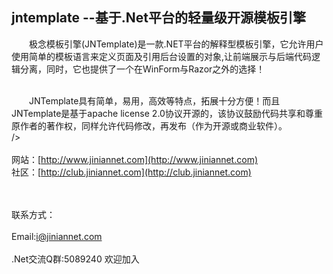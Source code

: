 jntemplate --基于.Net平台的轻量级开源模板引擎
<br />
----------
　　极念模板引擎(JNTemplate)是一款.NET平台的解释型模板引擎，它允许用户使用简单的模板语言来定义页面及引用后台设置的对象,让前端展示与后端代码逻辑分离，同时，它也提供了一个在WinForm与Razor之外的选择！

<br />
　　JNTemplate具有简单，易用，高效等特点，拓展十分方便！而且JNTemplate是基于apache license 2.0协议开源的，该协议鼓励代码共享和尊重原作者的著作权，同样允许代码修改，再发布（作为开源或商业软件）。<br 

/>
<br />
<br />
网站：[http://www.jiniannet.com](http://www.jiniannet.com)<br />
社区：[http://club.jiniannet.com](http://club.jiniannet.com)<br />

<br /><br />
联系方式：<br />
<br />
Email:i@jiniannet.com<br />
<br />
.Net交流Q群:5089240 欢迎加入<br />
